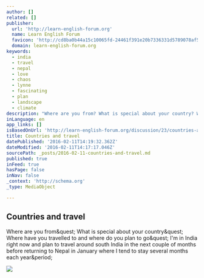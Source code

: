 ```yaml
---
author: []
related: []
publisher:
  url: 'http://learn-english-forum.org'
  name: Learn English Forum
  favicon: 'http://cd8ba0b44a15c10065fd-24461f391e20b7336331d5789078af53.r23.cf1.rackcdn.com/learnenglish.vanillaforums.com/favicon_eea3c72c72fbfe22.ico'
  domain: learn-english-forum.org
keywords:
  - india
  - travel
  - nepal
  - love
  - chaos
  - lynne
  - fascinating
  - plan
  - landscape
  - climate
description: "Where are you from? What is special about your country? Where have you travelled to and where do you plan to go? I'm in India right now and plan to travel around south India in the next couple of months before returning to Nepal in January where I tend to stay several months each year."
inLanguage: en
app_links: []
isBasedOnUrl: 'http://learn-english-forum.org/discussion/23/countries-and-travel/p1'
title: Countries and travel
datePublished: '2016-02-11T14:19:32.362Z'
dateModified: '2016-02-11T14:17:17.046Z'
sourcePath: _posts/2016-02-11-countries-and-travel.md
published: true
inFeed: true
hasPage: false
inNav: false
_context: 'http://schema.org'
_type: MediaObject

---
```

<article style=""><h1>Countries and travel</h1><p>Where are you from&amp;quest; What is special about your country&amp;quest; Where have you travelled to and where do you plan to go&amp;quest; I'm in India right now and plan to travel around south India in the next couple of months before returning to Nepal in January where I tend to stay several months each year&amp;period;</p><img src="http://cd8ba0b44a15c10065fd-24461f391e20b7336331d5789078af53.r23.cf1.rackcdn.com/learnenglish.vanillaforums.com/5MZWM3LJWKQJ.png" /></article>